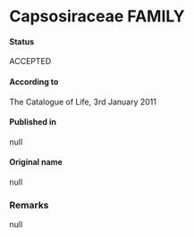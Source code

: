 Capsosiraceae FAMILY
=======

#### Status
ACCEPTED

#### According to
The Catalogue of Life, 3rd January 2011

#### Published in
null

#### Original name
null

### Remarks
null